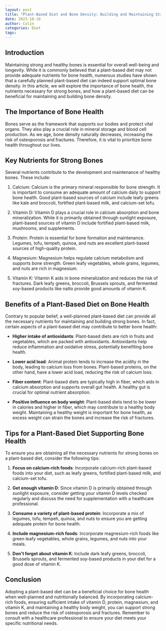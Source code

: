 ```yaml
---
layout: post
title: "Plant-Based Diet and Bone Density: Building and Maintaining Strong Bones"
date: 2023-10-10
author: Colin
categories: Diet
tags: 
---
```


## Introduction

Maintaining strong and healthy bones is essential for overall well-being and longevity. While it is commonly believed that a plant-based diet may not provide adequate nutrients for bone health, numerous studies have shown that a carefully planned plant-based diet can indeed support optimal bone density. In this article, we will explore the importance of bone health, the nutrients necessary for strong bones, and how a plant-based diet can be beneficial for maintaining and building bone density.

## The Importance of Bone Health

Bones serve as the framework that supports our bodies and protect vital organs. They also play a crucial role in mineral storage and blood cell production. As we age, bone density naturally decreases, increasing the risk of osteoporosis and fractures. Therefore, it is vital to prioritize bone health throughout our lives.

## Key Nutrients for Strong Bones

Several nutrients contribute to the development and maintenance of healthy bones. These include:

1. Calcium: Calcium is the primary mineral responsible for bone strength. It is important to consume an adequate amount of calcium daily to support bone health. Good plant-based sources of calcium include leafy greens like kale and broccoli, fortified plant-based milk, and calcium-set tofu.

2. Vitamin D: Vitamin D plays a crucial role in calcium absorption and bone mineralization. While it is primarily obtained through sunlight exposure, plant-based sources of vitamin D include fortified plant-based milk, mushrooms, and supplements.

3. Protein: Protein is essential for bone formation and maintenance. Legumes, tofu, tempeh, quinoa, and nuts are excellent plant-based sources of high-quality protein.

4. Magnesium: Magnesium helps regulate calcium metabolism and supports bone strength. Green leafy vegetables, whole grains, legumes, and nuts are rich in magnesium.

5. Vitamin K: Vitamin K aids in bone mineralization and reduces the risk of fractures. Dark leafy greens, broccoli, Brussels sprouts, and fermented soy-based products like natto provide good amounts of vitamin K.

## Benefits of a Plant-Based Diet on Bone Health

Contrary to popular belief, a well-planned plant-based diet can provide all the necessary nutrients for maintaining and building strong bones. In fact, certain aspects of a plant-based diet may contribute to better bone health:

- **Higher intake of antioxidants**: Plant-based diets are rich in fruits and vegetables, which are packed with antioxidants. Antioxidants help reduce inflammation and oxidative stress, potentially benefiting bone health.

- **Lower acid load**: Animal protein tends to increase the acidity in the body, leading to calcium loss from bones. Plant-based proteins, on the other hand, have a lower acid load, reducing the risk of calcium loss.

- **Fiber content**: Plant-based diets are typically high in fiber, which aids in calcium absorption and supports overall gut health. A healthy gut is crucial for optimal nutrient absorption.

- **Positive influence on body weight**: Plant-based diets tend to be lower in calories and higher in fiber, which may contribute to a healthy body weight. Maintaining a healthy weight is important for bone health, as excess weight can strain the bones and increase the risk of fractures.

## Tips for a Plant-Based Diet Supporting Bone Health

To ensure you are obtaining all the necessary nutrients for strong bones on a plant-based diet, consider the following tips:

1. **Focus on calcium-rich foods**: Incorporate calcium-rich plant-based foods into your diet, such as leafy greens, fortified plant-based milk, and calcium-set tofu.

2. **Get enough vitamin D**: Since vitamin D is primarily obtained through sunlight exposure, consider getting your vitamin D levels checked regularly and discuss the need for supplementation with a healthcare professional.

3. **Consume a variety of plant-based protein**: Incorporate a mix of legumes, tofu, tempeh, quinoa, and nuts to ensure you are getting adequate protein for bone health.

4. **Include magnesium-rich foods**: Incorporate magnesium-rich foods like green leafy vegetables, whole grains, legumes, and nuts into your meals.

5. **Don't forget about vitamin K**: Include dark leafy greens, broccoli, Brussels sprouts, and fermented soy-based products in your diet for a good dose of vitamin K.

## Conclusion

Adopting a plant-based diet can be a beneficial choice for bone health when well-planned and nutritionally balanced. By incorporating calcium-rich foods, ensuring sufficient intake of vitamin D, protein, magnesium, and vitamin K, and maintaining a healthy body weight, you can support strong bones and reduce the risk of osteoporosis and fractures. Remember to consult with a healthcare professional to ensure your diet meets your specific nutritional needs.